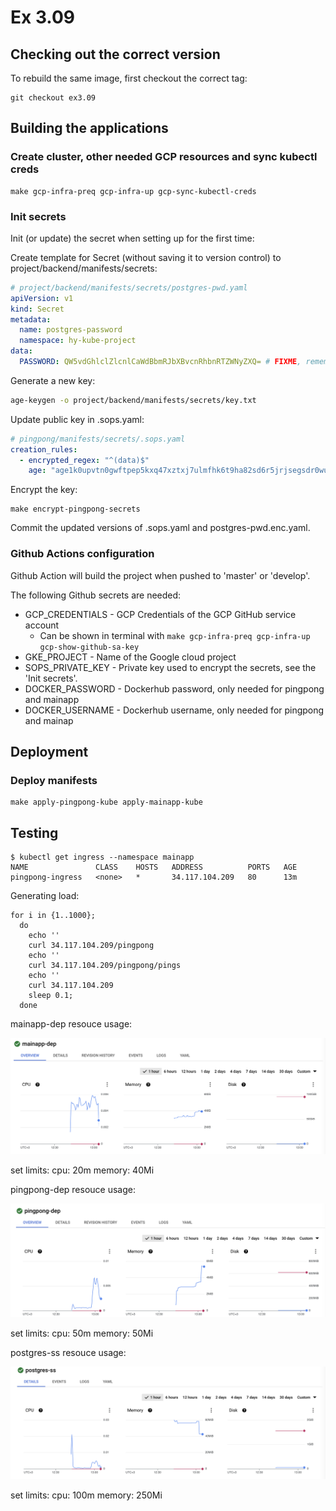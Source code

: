 # Ex 3.09

## Checking out the correct version

To rebuild the same image, first checkout the correct tag:

```
git checkout ex3.09
```

## Building the applications

### Create cluster, other needed GCP resources and sync kubectl creds

```
make gcp-infra-preq gcp-infra-up gcp-sync-kubectl-creds
```

### Init secrets

Init (or update) the secret when setting up for the first time:

Create template for Secret (without saving it to version control) to
project/backend/manifests/secrets:

```yml
# project/backend/manifests/secrets/postgres-pwd.yaml
apiVersion: v1
kind: Secret
metadata:
  name: postgres-password
  namespace: hy-kube-project
data:
  PASSWORD: QW5vdGhlclZlcnlCaWdBbmRJbXBvcnRhbnRTZWNyZXQ= # FIXME, remember to encode to base64
```

Generate a new key:
```bash
age-keygen -o project/backend/manifests/secrets/key.txt
```

Update public key in .sops.yaml:
```yml
# pingpong/manifests/secrets/.sops.yaml
creation_rules:
  - encrypted_regex: "^(data)$"
    age: "age1k0upvtn0gwftpep5kxq47xztxj7ulmfhk6t9ha82sd6r5jrjsegsdr0wua" # FIXME
```

Encrypt the key:
```
make encrypt-pingpong-secrets
```

Commit the updated versions of .sops.yaml and postgres-pwd.enc.yaml.

### Github Actions configuration

Github Action will build the project when pushed to 'master' or 'develop'.

The following Github secrets are needed:

* GCP_CREDENTIALS - GCP Credentials of the GCP GitHub service account
  * Can be shown in terminal with `make gcp-infra-preq gcp-infra-up gcp-show-github-sa-key`
* GKE_PROJECT - Name of the Google cloud project
* SOPS_PRIVATE_KEY - Private key used to encrypt the secrets, see the 'Init secrets'.
* DOCKER_PASSWORD - Dockerhub password, only needed for pingpong and mainapp
* DOCKER_USERNAME - Dockerhub username, only needed for pingpong and mainap

## Deployment

### Deploy manifests

```
make apply-pingpong-kube apply-mainapp-kube
```

## Testing

```
$ kubectl get ingress --namespace mainapp
NAME               CLASS    HOSTS   ADDRESS          PORTS   AGE
pingpong-ingress   <none>   *       34.117.104.209   80      13m
```

Generating load:
```
for i in {1..1000};
  do
    echo ''
    curl 34.117.104.209/pingpong
    echo ''
    curl 34.117.104.209/pingpong/pings
    echo ''
    curl 34.117.104.209
    sleep 0.1;
  done
```
mainapp-dep resouce usage:

![image info](./mainapp_dep_load.png)

set limits:
cpu: 20m
memory: 40Mi

pingpong-dep resouce usage:

![image info](./pingpong_dep_load.png)

set limits:
cpu: 50m
memory: 50Mi

postgres-ss resouce usage:

![image info](./postgres_ss_load.png)

set limits:
cpu: 100m
memory: 250Mi